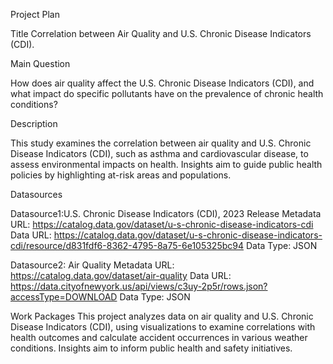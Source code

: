 Project Plan

Title
Correlation between  Air Quality and U.S. Chronic Disease Indicators (CDI).

Main Question

How does air quality affect the  U.S. Chronic Disease Indicators (CDI), and what impact do specific pollutants have on the prevalence of chronic health conditions?

Description

This study examines the correlation between air quality and U.S. Chronic Disease Indicators (CDI), such as asthma and cardiovascular disease, to assess environmental impacts on health. Insights aim to guide public health policies by highlighting at-risk areas and populations.

Datasources

Datasource1:U.S. Chronic Disease Indicators (CDI), 2023 Release
Metadata URL: https://catalog.data.gov/dataset/u-s-chronic-disease-indicators-cdi
Data URL: https://catalog.data.gov/dataset/u-s-chronic-disease-indicators-cdi/resource/d831fdf6-8362-4795-8a75-6e105325bc94
Data Type: JSON

Datasource2: Air Quality
Metadata URL: https://catalog.data.gov/dataset/air-quality
Data URL: https://data.cityofnewyork.us/api/views/c3uy-2p5r/rows.json?accessType=DOWNLOAD
Data Type: JSON

Work Packages
This project analyzes data on air quality and U.S. Chronic Disease Indicators (CDI), using visualizations to examine correlations with health outcomes and calculate accident occurrences in various weather conditions. Insights aim to inform public health and safety initiatives.
